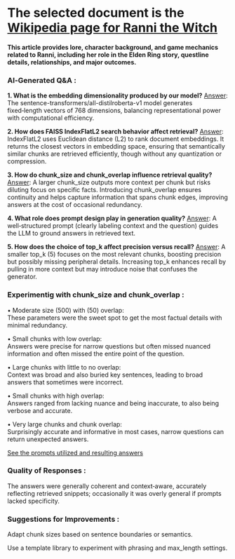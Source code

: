 # The selected document is the [Wikipedia page for Ranni the Witch](https://en.wikipedia.org/wiki/Ranni_the_Witch)
**This article provides lore, character background, and game mechanics related to Ranni, including her role in the Elden Ring story, questline details, relationships, and major outcomes.**  
  
  
### AI‑Generated Q&A :

**1. What is the embedding dimensionality produced by our model?** 
<ins>Answer</ins>: The sentence-transformers/all-distilroberta-v1 model generates fixed‑length vectors of 768 dimensions, balancing representational power with computational efficiency.


**2. How does FAISS IndexFlatL2 search behavior affect retrieval?** 
<ins>Answer</ins>: IndexFlatL2 uses Euclidean distance (L2) to rank document embeddings. It returns the closest vectors in embedding space, ensuring that semantically similar chunks are retrieved efficiently, though without any quantization or compression.


**3. How do chunk_size and chunk_overlap influence retrieval quality?** 
<ins>Answer</ins>: A larger chunk_size outputs more context per chunk but risks diluting focus on specific facts. Introducing chunk_overlap ensures continuity and helps capture information that spans chunk edges, improving answers at the cost of occasional redundancy.


**4. What role does prompt design play in generation quality?** 
<ins>Answer</ins>: A well‑structured prompt (clearly labeling context and the question) guides the LLM to ground answers in retrieved text.


**5. How does the choice of top_k affect precision versus recall?**
<ins>Answer</ins>: A smaller top_k (5) focuses on the most relevant chunks, boosting precision but possibly missing peripheral details. Increasing top_k enhances recall by pulling in more context but may introduce noise that confuses the generator.  
  
   
  
### Experimentig with chunk_size and chunk_overlap :

• Moderate size (500) with (50) overlap:  
These parameters were the sweet spot to get the most factual details with minimal redundancy.  

• Small chunks with low overlap:  
Answers were precise for narrow questions but often missed nuanced information and often missed the entire point of the question.

• Large chunks with little to no overlap:  
Context was broad and also buried key sentences, leading to broad answers that sometimes were incorrect.

• Small chunks with high overlap:  
Answers ranged from lacking nuance and being inaccurate, to also being verbose and accurate.

• Very large chunks and chunk overlap:  
Surprisingly accurate and informative in most cases, narrow questions can return unexpected answers.
  
[See the prompts utilized and resulting answers](prompts.md)
  
### Quality of Responses :

The answers were generally coherent and context‑aware, accurately reflecting retrieved snippets; occasionally it was overly general if prompts lacked specificity.  
  
  
  
### Suggestions for Improvements :

Adapt chunk sizes based on sentence boundaries or semantics.

Use a template library to experiment with phrasing and max_length settings.
